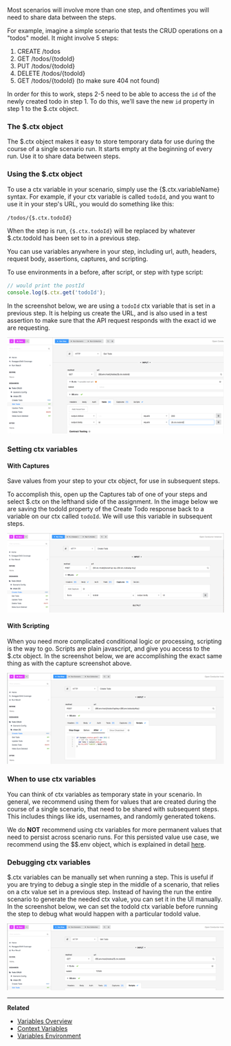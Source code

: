 Most scenarios will involve more than one step, and oftentimes you will need to share data between the steps.

For example, imagine a simple scenario that tests the CRUD operations on a "todos" model. It might involve 5 steps:

1. CREATE /todos
2. GET /todos/{todoId}
3. PUT /todos/{todoId}
4. DELETE /todos/{todoId}
5. GET /todos/{todoId} (to make sure 404 not found)

In order for this to work, steps 2-5 need to be able to access the `id` of the newly created todo in step 1. To do this, we'll save the new `id` property in step 1 to the $.ctx object.

### The $.ctx object

The $.ctx object makes it easy to store temporary data for use during the course of a single scenario run. It starts empty at the beginning of every run. Use it to share data between steps.

### Using the $.ctx object

To use a ctx variable in your scenario, simply use the {$.ctx.variableName} syntax. For example, if your ctx variable is called `todoId`, and you want to use it in your step's URL, you would do something like this:

`/todos/{$.ctx.todoId}`

When the step is run, `{$.ctx.todoId}` will be replaced by whatever $.ctx.todoId has been set to in a previous step.

You can use variables anywhere in your step, including url, auth, headers, request body, assertions, captures, and scripting.

To use environments in a before, after script, or step with type script:

```js
// would print the postId
console.log($.ctx.get('todoId');
```

In the screenshot below, we are using a `todoId` ctx variable that is set in a previous step. It is helping us create the URL, and is also used in a test assertion to make sure that the API request responds with the exact id we are requesting.

![](../../assets/images/$.ctx.todoId-Assertion.png)

### Setting ctx variables

#### With Captures

Save values from your step to your ctx object, for use in subsequent steps.

To accomplish this, open up the Captures tab of one of your steps and select $.ctx on the lefthand side of the assignment. In the image below we are saving the todoId property of the Create Todo response back to a variable on our ctx called `todoId`. We will use this variable in subsequent steps.

![](../../assets/images/$.ctx.todoId-Capture.png)

#### With Scripting

When you need more complicated conditional logic or processing, scripting is the way to go. Scripts are plain javascript, and give you access to the $.ctx object. In the screenshot below, we are accomplishing the exact same thing as with the capture screenshot above.

![](../../assets/images/$.ctx.todoId-Scripting.png)

### When to use ctx variables

You can think of ctx variables as temporary state in your scenario. In general, we recommend using them for values that are created during the course of a single scenario, that need to be shared with subsequent steps. This includes things like ids, usernames, and randomly generated tokens.

We do **NOT** recommend using ctx variables for more permanent values that need to persist across scenario runs. For this persisted value use case, we recommend using the $$.env object, which is explained in detail [here](variables-environment.md).

### Debugging ctx variables

$.ctx variables can be manually set when running a step. This is useful if you are trying to debug a single step in the middle of a scenario, that relies on a ctx value set in a previous step. Instead of having the run the entire scenario to generate the needed ctx value, you can set it in the UI manually. In the screenshot below, we can set the todoId ctx variable before running the step to debug what would happen with a particular todoId value.

![](../../assets/images/$.ctx.todoId-Manual.png)

---

**Related**

* [Variables Overview](variables-overview.md)
* [Context Variables](variables-context.md)
* [Variables Environment](variables-environment.md)
